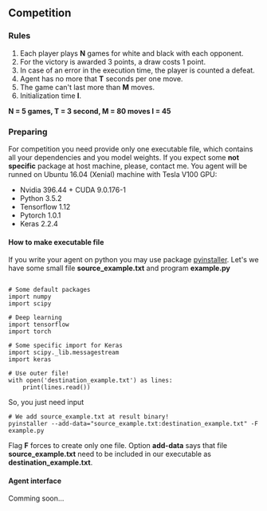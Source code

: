 ## Competition

### Rules
1. Each player plays **N** games for white and black with each opponent.
2. For the victory is awarded 3 points, a draw costs 1 point.
3. In case of an error in the execution time, the player is counted a defeat.
4. Agent has no more that **T** seconds per one move.
5. The game can't last more than **M** moves.
6. Initialization time **I**.

**N = 5 games, T = 3 second, M = 80 moves I = 45**

### Preparing
For competition you need provide only one executable file, which contains all your dependencies and you model weights. If you expect some __not specific__ package at host machine, please, contact me.
You agent will be runned on Ubuntu 16.04 (Xenial) machine with Tesla V100 GPU:
* Nvidia 396.44 + CUDA 9.0.176-1
* Python 3.5.2
* Tensorflow 1.12
* Pytorch 1.0.1
* Keras 2.2.4


#### How to make executable file
If you write your agent on python you may use package [pyinstaller](https://pyinstaller.readthedocs.io/).
Let's we have some small file **source_example.txt** and program **example.py**
```python3

# Some default packages
import numpy
import scipy

# Deep learning
import tensorflow
import torch

# Some specific import for Keras
import scipy._lib.messagestream
import keras

# Use outer file!
with open('destination_example.txt') as lines:
    print(lines.read())
```
So, you just need input 
```
# We add source_example.txt at result binary!
pyinstaller --add-data="source_example.txt:destination_example.txt" -F example.py
```

Flag **F** forces to create only one file.
Option **add-data** says that file **source_example.txt** need to be included in our executable as **destination_example.txt**.

#### Agent interface
Comming soon...
